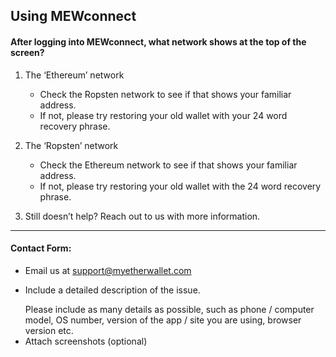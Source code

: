 ## Using MEWconnect

#### After logging into MEWconnect, what network shows at the top of the screen?

1. The ‘Ethereum’ network

   - Check the Ropsten network to see if that shows your familiar address. 
   - If not, please try restoring your old wallet with your 24 word recovery phrase.

2. The ‘Ropsten’ network

   - Check the Ethereum network to see if that shows your familiar address. 
   - If not, please try restoring your old wallet with the 24 word recovery phrase.

3. Still doesn’t help? Reach out to us with more information.

* * *

#### Contact Form:

- Email us at [support@myetherwallet.com](mailto:support@myetherwallet.com)
- <p>Include a detailed description of the issue.</p>
  <note>Please include as many details as possible, such as phone / computer model, OS number, version of the app / site you are using, browser version etc.</note>
- Attach screenshots (optional)
